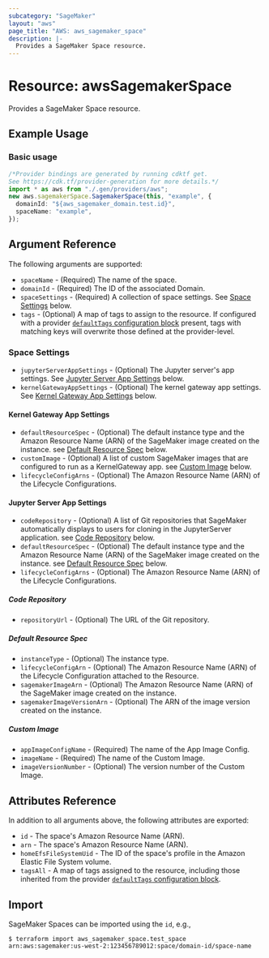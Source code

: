 ```yaml
---
subcategory: "SageMaker"
layout: "aws"
page_title: "AWS: aws_sagemaker_space"
description: |-
  Provides a SageMaker Space resource.
---
```


# Resource: awsSagemakerSpace

Provides a SageMaker Space resource.

## Example Usage

### Basic usage

```typescript
/*Provider bindings are generated by running cdktf get.
See https://cdk.tf/provider-generation for more details.*/
import * as aws from "./.gen/providers/aws";
new aws.sagemakerSpace.SagemakerSpace(this, "example", {
  domainId: "${aws_sagemaker_domain.test.id}",
  spaceName: "example",
});

```

## Argument Reference

The following arguments are supported:

* `spaceName` - (Required) The name of the space.
* `domainId` - (Required) The ID of the associated Domain.
* `spaceSettings` - (Required) A collection of space settings. See [Space Settings](#space-settings) below.
* `tags` - (Optional) A map of tags to assign to the resource. If configured with a provider [`defaultTags` configuration block](https://registry.terraform.io/providers/hashicorp/aws/latest/docs#default_tags-configuration-block) present, tags with matching keys will overwrite those defined at the provider-level.

### Space Settings

* `jupyterServerAppSettings` - (Optional) The Jupyter server's app settings. See [Jupyter Server App Settings](#jupyter-server-app-settings) below.
* `kernelGatewayAppSettings` - (Optional) The kernel gateway app settings. See [Kernel Gateway App Settings](#kernel-gateway-app-settings) below.

#### Kernel Gateway App Settings

* `defaultResourceSpec` - (Optional) The default instance type and the Amazon Resource Name (ARN) of the SageMaker image created on the instance. see [Default Resource Spec](#default-resource-spec) below.
* `customImage` - (Optional) A list of custom SageMaker images that are configured to run as a KernelGateway app. see [Custom Image](#custom-image) below.
* `lifecycleConfigArns` - (Optional) The Amazon Resource Name (ARN) of the Lifecycle Configurations.

#### Jupyter Server App Settings

* `codeRepository` - (Optional) A list of Git repositories that SageMaker automatically displays to users for cloning in the JupyterServer application. see [Code Repository](#code-repository) below.
* `defaultResourceSpec` - (Optional) The default instance type and the Amazon Resource Name (ARN) of the SageMaker image created on the instance. see [Default Resource Spec](#default-resource-spec) below.
* `lifecycleConfigArns` - (Optional) The Amazon Resource Name (ARN) of the Lifecycle Configurations.

##### Code Repository

* `repositoryUrl` - (Optional) The URL of the Git repository.

##### Default Resource Spec

* `instanceType` - (Optional) The instance type.
* `lifecycleConfigArn` - (Optional) The Amazon Resource Name (ARN) of the Lifecycle Configuration attached to the Resource.
* `sagemakerImageArn` - (Optional) The Amazon Resource Name (ARN) of the SageMaker image created on the instance.
* `sagemakerImageVersionArn` - (Optional) The ARN of the image version created on the instance.

##### Custom Image

* `appImageConfigName` - (Required) The name of the App Image Config.
* `imageName` - (Required) The name of the Custom Image.
* `imageVersionNumber` - (Optional) The version number of the Custom Image.

## Attributes Reference

In addition to all arguments above, the following attributes are exported:

* `id` - The space's Amazon Resource Name (ARN).
* `arn` - The space's Amazon Resource Name (ARN).
* `homeEfsFileSystemUid` - The ID of the space's profile in the Amazon Elastic File System volume.
* `tagsAll` - A map of tags assigned to the resource, including those inherited from the provider [`defaultTags` configuration block](https://registry.terraform.io/providers/hashicorp/aws/latest/docs#default_tags-configuration-block).

## Import

SageMaker Spaces can be imported using the `id`, e.g.,

```console
$ terraform import aws_sagemaker_space.test_space arn:aws:sagemaker:us-west-2:123456789012:space/domain-id/space-name
```
